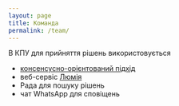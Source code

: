 ```yaml
---
layout: page
title: Команда
permalink: /team/
---
```


В КПУ для прийняття рішень використовується
- [консенсусно-орієнтований підхід](https://b2future.gitbooks.io/rules-for-loomio/content/priinyattya-rshen-v-kp.html)
- веб-сервіс [Люмія](https://www.loomio.org)
- Рада для пошуку рішень
- чат WhatsApp для сповіщень
